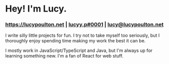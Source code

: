 # Hey! I'm Lucy.
### <https://lucypoulton.net> | [lucyy.p#0001](https://discord.lucypoulton.net/) | [lucy@lucypoulton.net](mailto:lucy@lucypoulton.net)

I write silly little projects for fun. I try not to take myself too seriously, but I thoroughly enjoy spending time making my work the best it can be.

I mostly work in JavaScript/TypeScript and Java, but I'm always up for learning something new. I'm a fan of React for web stuff.
